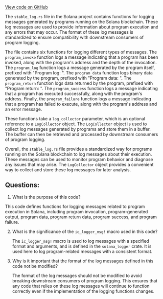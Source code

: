 
[View code on GitHub](https://github.com/solana-labs/solana/blob/master/program-runtime/src/stable_log.rs)

The `stable_log.rs` file in the Solana project contains functions for logging messages generated by programs running on the Solana blockchain. These log messages are used to provide information about program execution and any errors that may occur. The format of these log messages is standardized to ensure compatibility with downstream consumers of program logging.

The file contains six functions for logging different types of messages. The `program_invoke` function logs a message indicating that a program has been invoked, along with the program's address and the depth of the invocation. The `program_log` function logs a message generated by the program itself, prefixed with "Program log: ". The `program_data` function logs binary data generated by the program, prefixed with "Program data: ". The `program_return` function logs data returned by the program, prefixed with "Program return: ". The `program_success` function logs a message indicating that a program has executed successfully, along with the program's address. Finally, the `program_failure` function logs a message indicating that a program has failed to execute, along with the program's address and an error message.

These functions take a `log_collector` parameter, which is an optional reference to a `LogCollector` object. The `LogCollector` object is used to collect log messages generated by programs and store them in a buffer. The buffer can then be retrieved and processed by downstream consumers of program logging.

Overall, the `stable_log.rs` file provides a standardized way for programs running on the Solana blockchain to log messages about their execution. These messages can be used to monitor program behavior and diagnose any issues that may arise. The `LogCollector` object provides a convenient way to collect and store these log messages for later analysis.
## Questions: 
 1. What is the purpose of this code?
   
   This code defines functions for logging messages related to program execution in Solana, including program invocation, program-generated output, program data, program return data, program success, and program failure.

2. What is the significance of the `ic_logger_msg!` macro used in this code?
   
   The `ic_logger_msg!` macro is used to log messages with a specified format and arguments, and is defined in the `solana_logger` crate. It is used here to log program-related messages with a consistent format.

3. Why is it important that the format of the log messages defined in this code not be modified?
   
   The format of the log messages should not be modified to avoid breaking downstream consumers of program logging. This ensures that any code that relies on these log messages will continue to function correctly even if the implementation of the logging functions changes.